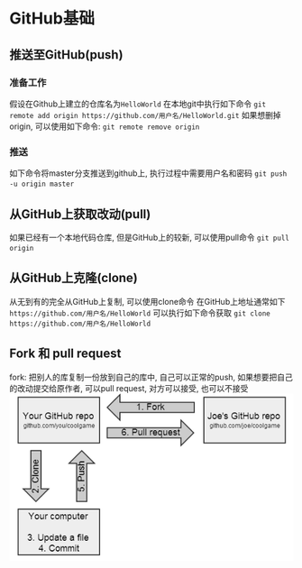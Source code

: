 # GitHub基础
## 推送至GitHub(push)
### 准备工作
假设在Github上建立的仓库名为`HelloWorld`
在本地git中执行如下命令
`git remote add origin https://github.com/用户名/HelloWorld.git`
如果想删掉origin, 可以使用如下命令:
`git remote remove origin`
### 推送
如下命令将master分支推送到github上, 执行过程中需要用户名和密码
`git push -u origin master`

## 从GitHub上获取改动(pull)
如果已经有一个本地代码仓库, 但是GitHub上的较新, 可以使用pull命令
`git pull origin`

## 从GitHub上克隆(clone)
从无到有的完全从GitHub上复制, 可以使用clone命令
在GitHub上地址通常如下
`https://github.com/用户名/HelloWorld`
可以执行如下命令获取
`git clone https://github.com/用户名/HelloWorld`

## Fork 和 pull request
fork: 把别人的库复制一份放到自己的库中, 自己可以正常的push, 如果想要把自己的改动提交给原作者, 可以pull request, 对方可以接受, 也可以不接受
![](_v_images/20190510090721110_864621631.png)

